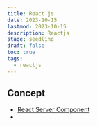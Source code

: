 ```yaml
---
title: React.js
date: 2023-10-15
lastmod: 2023-10-15
description: Reactjs
stage: seedling
draft: false
toc: true
tags:
  - reactjs
---
```


## Concept
- [React Server Component](../garden/react-server-component)
- 
